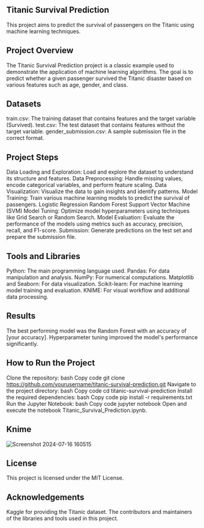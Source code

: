 ## Titanic Survival Prediction
This project aims to predict the survival of passengers on the Titanic using machine learning techniques.

## Project Overview
The Titanic Survival Prediction project is a classic example used to demonstrate the application of machine learning algorithms. The goal is to predict whether a given passenger survived the Titanic disaster based on various features such as age, gender, and class.

## Datasets
train.csv: The training dataset that contains features and the target variable (Survived).
test.csv: The test dataset that contains features without the target variable.
gender_submission.csv: A sample submission file in the correct format.
## Project Steps
Data Loading and Exploration: Load and explore the dataset to understand its structure and features.
Data Preprocessing: Handle missing values, encode categorical variables, and perform feature scaling.
Data Visualization: Visualize the data to gain insights and identify patterns.
Model Training: Train various machine learning models to predict the survival of passengers.
Logistic Regression
Random Forest
Support Vector Machine (SVM)
Model Tuning: Optimize model hyperparameters using techniques like Grid Search or Random Search.
Model Evaluation: Evaluate the performance of the models using metrics such as accuracy, precision, recall, and F1-score.
Submission: Generate predictions on the test set and prepare the submission file.
## Tools and Libraries
Python: The main programming language used.
Pandas: For data manipulation and analysis.
NumPy: For numerical computations.
Matplotlib and Seaborn: For data visualization.
Scikit-learn: For machine learning model training and evaluation.
KNIME: For visual workflow and additional data processing.
## Results
The best performing model was the Random Forest with an accuracy of [your accuracy].
Hyperparameter tuning improved the model's performance significantly.
## How to Run the Project
Clone the repository:
bash
Copy code
git clone https://github.com/yourusername/titanic-survival-prediction.git
Navigate to the project directory:
bash
Copy code
cd titanic-survival-prediction
Install the required dependencies:
bash
Copy code
pip install -r requirements.txt
Run the Jupyter Notebook:
bash
Copy code
jupyter notebook
Open and execute the notebook Titanic_Survival_Prediction.ipynb.

## Knime 
![Screenshot 2024-07-16 160515](https://github.com/user-attachments/assets/1611c3dc-cf27-4466-baa3-5ff012d72e40)



## License
This project is licensed under the MIT License.

## Acknowledgements
Kaggle for providing the Titanic dataset.
The contributors and maintainers of the libraries and tools used in this project.
